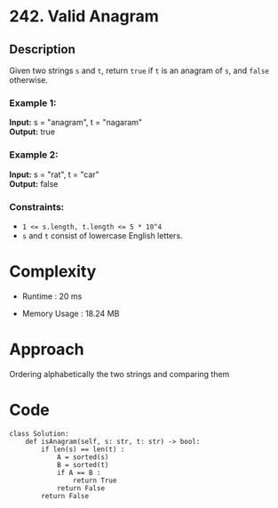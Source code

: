 # 242. Valid Anagram

## Description
Given two strings `s` and `t`, return `true` if `t` is an anagram of `s`, and `false` otherwise.

### Example 1:
**Input:** s = "anagram", t = "nagaram"  
**Output:** true

### Example 2:
**Input:** s = "rat", t = "car"  
**Output:** false

### Constraints:
- `1 <= s.length, t.length <= 5 * 10^4`
- `s` and `t` consist of lowercase English letters.


# Complexity
- Runtime :
20 ms

- Memory Usage :
18.24 MB


# Approach
Ordering alphabetically the two strings and comparing them

# Code
```python3 []
class Solution:
    def isAnagram(self, s: str, t: str) -> bool:
        if len(s) == len(t) : 
            A = sorted(s)
            B = sorted(t)
            if A == B :
                return True
            return False
        return False
        
```